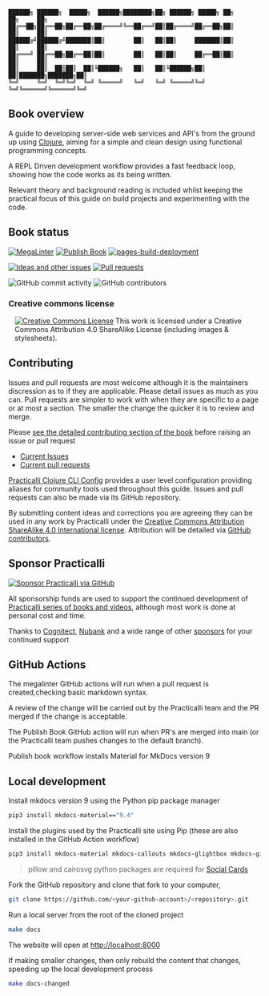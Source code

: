 ```none
██████╗ ██████╗  █████╗  ██████╗████████╗██╗ ██████╗ █████╗ ██╗     ██╗     ██╗
██╔══██╗██╔══██╗██╔══██╗██╔════╝╚══██╔══╝██║██╔════╝██╔══██╗██║     ██║     ██║
██████╔╝██████╔╝███████║██║        ██║   ██║██║     ███████║██║     ██║     ██║
██╔═══╝ ██╔══██╗██╔══██║██║        ██║   ██║██║     ██╔══██║██║     ██║     ██║
██║     ██║  ██║██║  ██║╚██████╗   ██║   ██║╚██████╗██║  ██║███████╗███████╗██║
╚═╝     ╚═╝  ╚═╝╚═╝  ╚═╝ ╚═════╝   ╚═╝   ╚═╝ ╚═════╝╚═╝  ╚═╝╚══════╝╚══════╝╚═╝
```

## Book overview

A guide to developing server-side web services and API's from the ground up using [Clojure](http://clojure.org), aiming for a simple and clean design using functional programming concepts.

A REPL Driven development workflow provides a fast feedback loop, showing how the code works as its being written.

Relevant theory and background reading is included whilst keeping the practical focus of this guide on build projects and experimenting with the code.


## Book status

[![MegaLinter](https://github.com/practicalli/clojure-web-services/actions/workflows/megalinter.yaml/badge.svg)](https://github.com/practicalli/clojure-web-services/actions/workflows/megalinter.yaml)
[![Publish Book](https://github.com/practicalli/clojure-web-services/actions/workflows/publish-book.yaml/badge.svg)](https://github.com/practicalli/clojure-web-services/actions/workflows/publish-book.yaml)
[![pages-build-deployment](https://github.com/practicalli/clojure-web-services/actions/workflows/pages/pages-build-deployment/badge.svg)](https://github.com/practicalli/clojure-web-services/actions/workflows/pages/pages-build-deployment)

[![Ideas and other issues](https://img.shields.io/github/issues/practicalli/clojure-web-services?label=content%20ideas%20and%20issues&logoColor=green&style=for-the-badge)](https://github.com/practicalli/clojure-web-services/issues)
[![Pull requests](https://img.shields.io/github/issues-pr/practicalli/clojure-web-services?style=for-the-badge)](https://github.com/practicalli/clojure-web-services/pulls)

![GitHub commit activity](https://img.shields.io/github/commit-activity/m/practicalli/clojure-web-services?style=for-the-badge)
![GitHub contributors](https://img.shields.io/github/contributors/practicalli/clojure-web-services?style=for-the-badge&label=github%20contributors)

### Creative commons license

<div style="width:95%; margin:auto;">
  <a rel="license" href="http://creativecommons.org/licenses/by-sa/4.0/"><img alt="Creative Commons License" style="border-width:0" src="https://i.creativecommons.org/l/by-sa/4.0/88x31.png" /></a>
  This work is licensed under a Creative Commons Attribution 4.0 ShareAlike License (including images & stylesheets).
</div>

## Contributing

Issues and pull requests are most welcome although it is the maintainers discression as to if they are applicable.  Please detail issues as much as you can.  Pull requests are simpler to work with when they are specific to a page or at most a section.  The smaller the change the quicker it is to review and merge.

Please [see the detailed contributing section of the book](contributing.html) before raising an issue or pull request

* [Current Issues](https://github.com/practicalli/clojure-web-services/issues)
* [Current pull requests](https://github.com/practicalli/clojure-web-services/pulls)

[Practicalli Clojure CLI Config](clojure/clojure-cli/practicalli-config.md) provides a user level configuration providing aliases for community tools used throughout this guide.  Issues and pull requests can also be made via its GitHub repository.

By submitting content ideas and corrections you are agreeing they can be used in any work by Practicalli under the [Creative Commons Attribution ShareAlike 4.0 International license](https://creativecommons.org/licenses/by-sa/4.0/).  Attribution will be detailed via [GitHub contributors](https://github.com/practicalli/clojure-web-services/graphs/contributors).


## Sponsor Practicalli

[![Sponsor Practicalli via GitHub](https://raw.githubusercontent.com/practicalli/graphic-design/live/buttons/practicalli-github-sponsors-button.png)](https://github.com/sponsors/practicalli-johnny/)

All sponsorship funds are used to support the continued development of [Practicalli series of books and videos](https://practical.li/), although most work is done at personal cost and time.

Thanks to [Cognitect](https://www.cognitect.com/), [Nubank](https://nubank.com.br/) and a wide range of other [sponsors](https://github.com/sponsors/practicalli-johnny#sponsors) for your continued support


## GitHub Actions

The megalinter GitHub actions will run when a pull request is created,checking basic markdown syntax.

A review of the change will be carried out by the Practicalli team and the PR merged if the change is acceptable.

The Publish Book GitHub action will run when PR's are merged into main (or the Practicalli team pushes changes to the default branch).

Publish book workflow installs Material for MkDocs version 9


## Local development

Install mkdocs version 9 using the Python pip package manager

```bash
pip3 install mkdocs-material=="9.4"
```

Install the plugins used by the Practicalli site using Pip (these are also installed in the GitHub Action workflow)

```bash
pip3 install mkdocs-material mkdocs-callouts mkdocs-glightbox mkdocs-git-revision-date-localized-plugin mkdocs-redirects pillow cairosvg
```

> pillow and cairosvg python packages are required for [Social Cards](https://squidfunk.github.io/mkdocs-material/setup/setting-up-social-cards/)

Fork the GitHub repository and clone that fork to your computer,

```bash
git clone https://github.com/<your-github-account>/<repository>.git

```

Run a local server from the root of the cloned project

```bash
make docs
```

The website will open at <http://localhost:8000>

If making smaller changes, then only rebuild the content that changes, speeding up the local development process

```bash
make docs-changed
```
